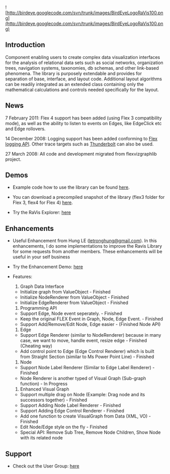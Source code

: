 ![http://birdeye.googlecode.com/svn/trunk/images/BirdEyeLogoRaVis100.png](http://birdeye.googlecode.com/svn/trunk/images/BirdEyeLogoRaVis100.png)

## Introduction ##

Component enabling users to create complex data visualization interfaces for the analysis of relational data sets such as social networks, organization trees, navigation systems, taxonomies, db schemas, and other link-based phenomena. The library is purposely extendable and provides for separation of base, interface, and layout code. Additional layout algorithms can be readily integrated as an extended class containing only the mathematical calculations and controls needed specifically for the layout.

## News ##

7 February 2011: Flex 4 support has been added (using Flex 3 compatibility mode), as well as the ability to listen to events on Edges, like EdgeClick etc and Edge rollovers.

14 December 2008:
Logging support has been added conforming to [Flex logging API](http://livedocs.adobe.com/flex/3/html/help.html?content=logging_09.html). Other trace targets such as [Thunderbolt](http://code.google.com/p/flash-thunderbolt) can also be used.

27 March 2008:
All code and development migrated from flexvizgraphlib project.

## Demos ##
  * Example code how to use the library can be found [here](http://birdeye.googlecode.com/svn/trunk/ravis/RaVisExamples/).

  * You can download a precompiled snapshot of the library (flex3 folder for Flex 3, flex4 for Flex 4) [here](http://birdeye.googlecode.com/svn/trunk/ravis/libRaVis/released-binaries).

  * Try the RaVis Explorer: [here](http://birdeye.googlecode.com/svn/trunk/ravis/RaVisExamples/example-binaries/RaVisExplorer.html)

## Enhancements ##
  * Useful Enhancement from Hung LE (letronghung@gmail.com). In this enhancements, I do some implementations to improve the Ravis Library for some requests from another members. These enhancements will be useful in your self business

  * Try the Enhancement Demo: [here](http://birdeye.googlecode.com/svn/trunk/ravis/RaVisExamples/example-binaries/EnhancedRavisGraph.html)

  * Features:
    1. Graph Data Interface
      * Initialize graph from ValueObject - Finished
      * Initialize NodeRenderer from ValueObject - Finished
      * Initialize EdgeRenderer from ValueObject - Finished
    1. Programming API
      * Support Edge, Node event seperately. - Finished
      * Keep the original FLEX Event in Graph, Node, Edge Event. - Finished
      * Support Add/Remove/Edit Node, Edge easier - (Finished Node API)
    1. Edge
      * Support Edge Renderer (similar to NodeRenderer) because in many case, we want to move, handle event, resize edge  - Finished (Cheating way)
      * Add control point to Edge (Edge Control Renderer) which is built from Straight Section (similar to Ms Power Point Line)  - Finished
    1. Node
      * Support Node Label Renderer (Similar to Edge Label Renderer)  - Finished
      * Node Renderer is another typed of Visual Graph (Sub-graph function)  - In Progress
    1. Enhanced Visual Graph
      * Support multiple drag on Node (Example: Drag node and its successors together)  - Finished
      * Support Adding Node Label Renderer  - Finished
      * Support Adding Edge Control Renderer  - Finished
      * Add one function to create VisualGraph from Data (XML, VO) - Finished
      * Edit Node/Edge style on the fly - Finished
      * Special API: Remove Sub Tree, Remove Node Children, Show Node with its related node

## Support ##
  * Check out the User Group: [here](http://groups.google.com/group/flexvizgraphlib)